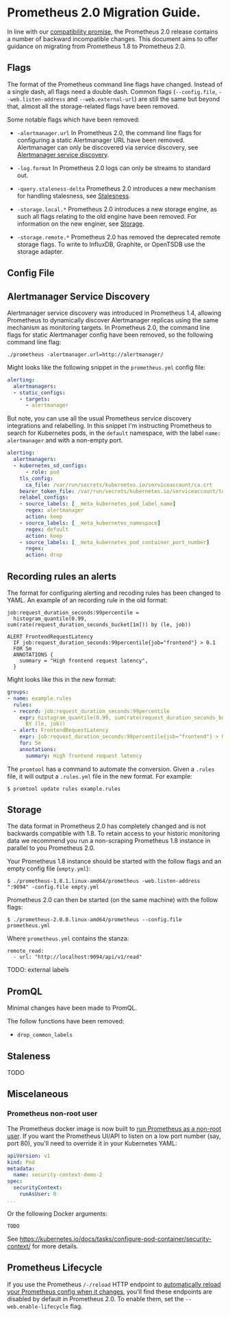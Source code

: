 # Prometheus 2.0 Migration Guide.

In line with our [compatibility promise](TODO), the Prometheus 2.0 release contains
a number of backward incompatible changes.  This document aims to offer guidance on
migrating from Prometheus 1.8 to Prometheus 2.0.

## Flags

The format of the Prometheus command line flags have changed.  Instead of a
single dash, all flags need a double dash. Common flags (`--config.file`,
`--web.listen-address` and `--web.external-url`) are still the same but beyond
that, almost all the storage-related flags have been removed.

Some notable flags which have been removed:
- `-alertmanager.url` In Prometheus 2.0, the command line flags for configuring
  a static Alertmanager URL have been removed.  Alertmanager can only be
  discovered via service discovery, see [Alertmanager service discovery](#amsd).

- `-log.format` In Prometheus 2.0 logs can only be streams to standard out.

- `-query.staleness-delta` Prometheus 2.0 introduces a new mechanism for
  handling stalesness, see [Stalesness](#stalesness).

- `-storage.local.*` Prometheus 2.0 introduces a new storage engine, as such all
  flags relating to the old engine have been removed.  For information on the
  new enginer, see [Storage](#storage).

- `-storage.remote.*` Prometheus 2.0 has removed the deprecated remote storage
  flags.  To write to InfluxDB, Graphite, or OpenTSDB use the storage adapter.

## Config File

## Alertmanager Service Discovery

Alertmanager service discovery was introduced in Prometheus 1.4, allowing Prometheus
to dynamically discover Alertmanager replicas using the same mechanism as monitoring
targets.  In Prometheus 2.0, the command line flags for static Alertmanager config
have been removed, so the following command line flag:

```
./prometheus -alertmanager.url=http://alertmanager/
```

Might looks like the following snippet in the `prometheus.yml` config file:

```yml
alerting:
  alertmanagers:
  - static_configs:
    - targets:
      - alertmanager
```

But note, you can use all the usual Prometheus service discovery integrations
and relabelling.  In this snippet I'm instructing Prometheus
to search for Kubernetes pods, in the `default` namespace, with the label
`name: alertmanager` and with a non-empty port.

```yml
alerting:
  alertmanagers:
  - kubernetes_sd_configs:
      - role: pod
    tls_config:
      ca_file: /var/run/secrets/kubernetes.io/serviceaccount/ca.crt
    bearer_token_file: /var/run/secrets/kubernetes.io/serviceaccount/token
    relabel_configs:
    - source_labels: [__meta_kubernetes_pod_label_name]
      regex: alertmanager
      action: keep
    - source_labels: [__meta_kubernetes_namespace]
      regex: default
      action: keep
    - source_labels: [__meta_kubernetes_pod_container_port_number]
      regex:
      action: drop
```

## Recording rules an alerts

The format for configuring alerting and recoding rules has been changed to YAML.
An example of an recording rule in the old format:

```
job:request_duration_seconds:99percentile =
  histogram_quantile(0.99, sum(rate(request_duration_seconds_bucket[1m])) by (le, job))

ALERT FrontendRequestLatency
  IF job:request_duration_seconds:99percentile{job="frontend"} > 0.1
  FOR 5m
  ANNOTATIONS {
    summary = "High frontend request latency",
  }
```

Might looks like this in the new format:

```yml
groups:
- name: example.rules
  rules:
  - record: job:request_duration_seconds:99percentile
    expr: histogram_quantile(0.99, sum(rate(request_duration_seconds_bucket[1m]))
      BY (le, job))
  - alert: FrontendRequestLatency
    expr: job:request_duration_seconds:99percentile{job="frontend"} > 0.1
    for: 5m
    annotations:
      summary: High frontend request latency
```

The `promtool` has a command to automate the conversion.  Given a `.rules` file,
it will output a `.rules.yml` file in the new format. For example:

```
$ promtool update rules example.rules
```

## Storage

The data format in Prometheus 2.0 has completely changed and is not backwards
compatible with 1.8. To retain access to your historic monitoring data we recommend
you run a non-scraping Prometheus 1.8 instance in parallel to you Prometheus 2.0.

Your Prometheus 1.8 instance should be started with the follow flags and an empty
config file (`empty.yml`):

```
$ ./prometheus-1.8.1.linux-amd64/prometheus -web.listen-address ":9094" -config.file empty.yml
```

Prometheus 2.0 can then be started (on the same machine) with the follow flags:

```
$ ./prometheus-2.0.0.linux-amd64/prometheus --config.file prometheus.yml
```

Where `prometheus.yml` contains the stanza:

```
remote_read:
  - url: "http://localhost:9094/api/v1/read"
```

TODO: external labels

## PromQL

Minimal changes have been made to PromQL.  

The follow functions have been removed:

- `drop_common_labels`

## Staleness

TODO

## Miscelaneous

### Prometheus non-root user

The Prometheus docker image is now built to [run Prometheus
as a non-root user](https://github.com/prometheus/prometheus/pull/2859).  If you
want the Prometheus UI/API to listen on a low port number (say, port 80), you'll
need to override it in your Kubernetes YAML:

```yml
apiVersion: v1
kind: Pod
metadata:
  name: security-context-demo-2
spec:
  securityContext:
    runAsUser: 0
...
```

Or the following Docker arguments:

```
TODO
```

See https://kubernetes.io/docs/tasks/configure-pod-container/security-context/ for
more details.

## Prometheus Lifecycle

If you use the Prometheus `/-/reload` HTTP endpoint to [automatically reload your
Prometheus config when it changes](https://www.weave.works/blog/prometheus-configmaps-continuous-deployment/),
you'll find these endpoints are disabled by default in Prometheus 2.0.  To enable
them, set the `--web.enable-lifecycle` flag.
